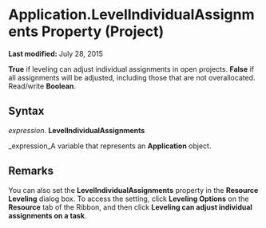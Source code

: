 
# Application.LevelIndividualAssignments Property (Project)

 **Last modified:** July 28, 2015

 **True** if leveling can adjust individual assignments in open projects. **False** if all assignments will be adjusted, including those that are not overallocated. Read/write **Boolean**.

## Syntax

 _expression_. **LevelIndividualAssignments**

 _expression_A variable that represents an  **Application** object.


## Remarks

You can also set the  **LevelIndividualAssignments** property in the **Resource Leveling** dialog box. To access the setting, click **Leveling Options** on the **Resource** tab of the Ribbon, and then click **Leveling can adjust individual assignments on a task**.

